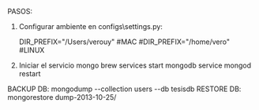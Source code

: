 
PASOS:

1) Configurar ambiente en configs\settings.py:

	DIR_PREFIX="/Users/verouy" #MAC
	#DIR_PREFIX="/home/vero" #LINUX

2) Iniciar el servicio mongo
	brew services start mongodb 
	service mongod restart


BACKUP DB: mongodump --collection users --db tesisdb
RESTORE DB: mongorestore dump-2013-10-25/
